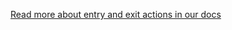 [Read more about entry and exit actions in our docs](https://xstate.js.org/docs/guides/actions.html#actions)